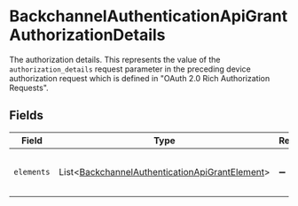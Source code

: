 # BackchannelAuthenticationApiGrantAuthorizationDetails

The authorization details. This represents the value of the `authorization_details`
request parameter in the preceding device authorization request which is defined in
"OAuth 2.0 Rich Authorization Requests".



## Fields

| Field                                                                                                                  | Type                                                                                                                   | Required                                                                                                               | Description                                                                                                            |
| ---------------------------------------------------------------------------------------------------------------------- | ---------------------------------------------------------------------------------------------------------------------- | ---------------------------------------------------------------------------------------------------------------------- | ---------------------------------------------------------------------------------------------------------------------- |
| `elements`                                                                                                             | List\<[BackchannelAuthenticationApiGrantElement](../../models/operations/BackchannelAuthenticationApiGrantElement.md)> | :heavy_minus_sign:                                                                                                     | Elements of this authorization details.<br/>                                                                           |